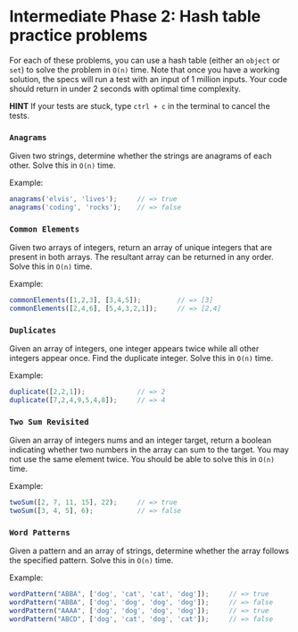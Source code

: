 # Intermediate Phase 2: Hash table practice problems

For each of these problems, you can use a hash table (either an `object` or
`set`) to solve the problem in `O(n)` time. Note that once you have a working
solution, the specs will run a test with an input of 1 million inputs. Your
code should return in under 2 seconds with optimal time complexity.

**HINT** If your tests are stuck, type `ctrl + c` in the terminal to cancel
the tests.

### `Anagrams`

Given two strings, determine whether the strings are anagrams of each other.
Solve this in `O(n)` time.

Example:

```js
anagrams('elvis', 'lives');     // => true
anagrams('coding', 'rocks');    // => false
```

### `Common Elements`

Given two arrays of integers, return an array of unique integers that are
present in both arrays. The resultant array can be returned in any order. Solve
this in `O(n)` time.

Example:

```js
commonElements([1,2,3], [3,4,5]);         // => [3]
commonElements([2,4,6], [5,4,3,2,1]);     // => [2,4]
```

### `Duplicates`

Given an array of integers, one integer appears twice while all other integers
appear once. Find the duplicate integer. Solve this in `O(n)` time.

Example:

```js
duplicate([2,2,1]);             // => 2
duplicate([7,2,4,9,5,4,8]);     // => 4
```

### `Two Sum Revisited`

Given an array of integers nums and an integer target, return a boolean
indicating whether two numbers in the array can sum to the target. You may not
use the same element twice. You should be able to solve this in `O(n)` time.

Example:

```js
twoSum([2, 7, 11, 15], 22);     // => true
twoSum([3, 4, 5], 6);           // => false
```

### `Word Patterns`

Given a pattern and an array of strings, determine whether the array follows
the specified pattern. Solve this in `O(n)` time.

Example:

```js
wordPattern("ABBA", ['dog', 'cat', 'cat', 'dog']);     // => true
wordPattern("ABBA", ['dog', 'dog', 'dog', 'dog']);     // => false
wordPattern("AAAA", ['dog', 'dog', 'dog', 'dog']);     // => true
wordPattern("ABCD", ['dog', 'cat', 'dog', 'cat']);     // => false
```